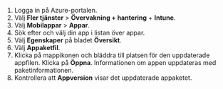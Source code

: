 
1. Logga in på Azure-portalen.  
2. Välj **Fler tjänster** > **Övervakning + hantering** + **Intune**.  
3. Välj **Mobilappar** > **Appar**.
4. Sök efter och välj din app i listan över appar.
5. Välj **Egenskaper** på bladet **Översikt**.
5. Välj **Appaketfil**.
6. Klicka på mappikonen och bläddra till platsen för den uppdaterade appfilen. Klicka på **Öppna**. Informationen om appen uppdateras med paketinformationen. 
8. Kontrollera att **Appversion** visar det uppdaterade appaketet.